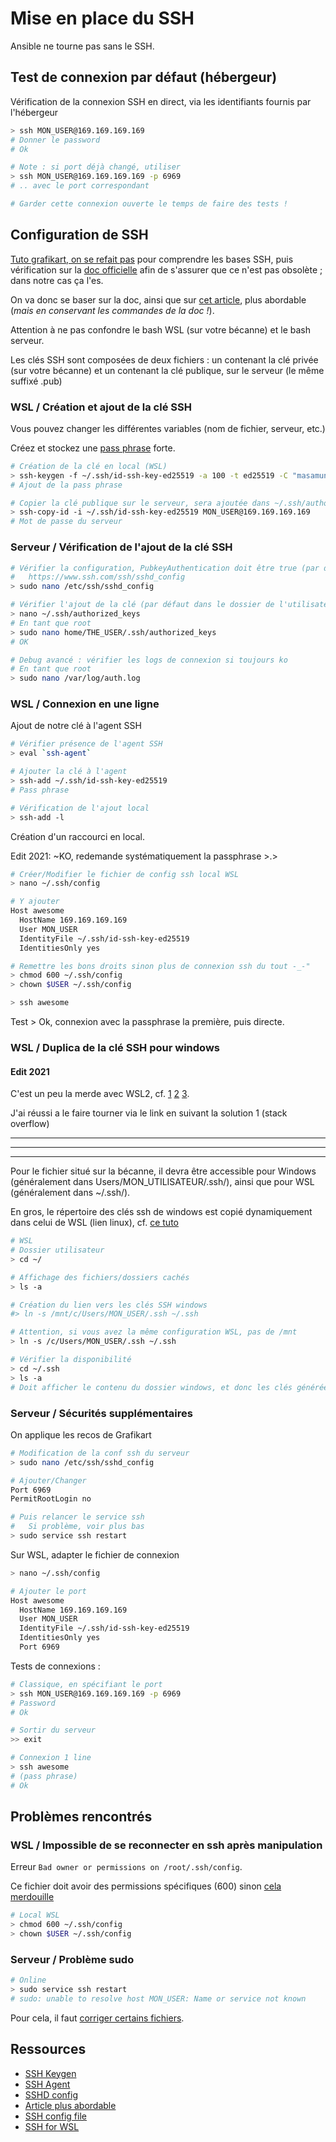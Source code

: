 # Mise en place du SSH

Ansible ne tourne pas sans le SSH.

## Test de connexion par défaut (hébergeur)

Vérification de la connexion SSH en direct, via les identifiants fournis par l'hébergeur

```bash
> ssh MON_USER@169.169.169.169
# Donner le password
# Ok

# Note : si port déjà changé, utiliser
> ssh MON_USER@169.169.169.169 -p 6969
# .. avec le port correspondant

# Garder cette connexion ouverte le temps de faire des tests !
```

## Configuration de SSH

[Tuto grafikart, on se refait pas](https://www.grafikart.fr/tutoriels/ssh-686) pour comprendre les bases SSH, puis vérification sur la [doc officielle](https://www.ssh.com/ssh/keygen) afin de s'assurer que ce n'est pas obsolète ; dans notre cas ça l'es.

On va donc se baser sur la doc, ainsi que sur [cet article](https://medium.com/risan/upgrade-your-ssh-key-to-ed25519-c6e8d60d3c54), plus abordable (*mais en conservant les commandes de la doc !*).

Attention à ne pas confondre le bash WSL (sur votre bécanne) et le bash serveur.

Les clés SSH sont composées de deux fichiers : un contenant la clé privée (sur votre bécanne) et un contenant la clé publique, sur le serveur (le même suffixé .pub)

### WSL / Création et ajout de la clé SSH

Vous pouvez changer les différentes variables (nom de fichier, serveur, etc.)

Créez et stockez une [pass phrase](https://www.ssh.com/iam/password/generator) forte.

```bash
# Création de la clé en local (WSL)
> ssh-keygen -f ~/.ssh/id-ssh-key-ed25519 -a 100 -t ed25519 -C "masamune.code@gmail.com"
# Ajout de la pass phrase

# Copier la clé publique sur le serveur, sera ajoutée dans ~/.ssh/authorized_keys
> ssh-copy-id -i ~/.ssh/id-ssh-key-ed25519 MON_USER@169.169.169.169
# Mot de passe du serveur
```

### Serveur / Vérification de l'ajout de la clé SSH

```bash
# Vérifier la configuration, PubkeyAuthentication doit être true (par défaut)
#   https://www.ssh.com/ssh/sshd_config
> sudo nano /etc/ssh/sshd_config

# Vérifier l'ajout de la clé (par défaut dans le dossier de l'utilisateur courant)
> nano ~/.ssh/authorized_keys
# En tant que root
> sudo nano home/THE_USER/.ssh/authorized_keys
# OK

# Debug avancé : vérifier les logs de connexion si toujours ko
# En tant que root
> sudo nano /var/log/auth.log
```

### WSL / Connexion en une ligne

Ajout de notre clé à l'agent SSH

```bash
# Vérifier présence de l'agent SSH
> eval `ssh-agent`

# Ajouter la clé à l'agent
> ssh-add ~/.ssh/id-ssh-key-ed25519
# Pass phrase

# Vérification de l'ajout local
> ssh-add -l
```

Création d'un raccourci en local.

Edit 2021: ~KO, redemande systématiquement la passphrase >.>

```bash
# Créer/Modifier le fichier de config ssh local WSL
> nano ~/.ssh/config

# Y ajouter
Host awesome
  HostName 169.169.169.169
  User MON_USER
  IdentityFile ~/.ssh/id-ssh-key-ed25519
  IdentitiesOnly yes

# Remettre les bons droits sinon plus de connexion ssh du tout -_-"
> chmod 600 ~/.ssh/config
> chown $USER ~/.ssh/config

> ssh awesome
```

Test > Ok, connexion avec la passphrase la première, puis directe.

### WSL / Duplica de la clé SSH pour windows

#### Edit 2021

C'est un peu la merde avec WSL2, cf. [1](https://stackoverflow.com/questions/63600692/ubuntu-on-windows-10-wsl2-chown-chmod-doesnt-work-on-copied-files) [2](https://devblogs.microsoft.com/commandline/sharing-ssh-keys-between-windows-and-wsl-2/) [3](https://florianbrinkmann.com/en/ssh-key-and-the-windows-subsystem-for-linux-3436/).

J'ai réussi a le faire tourner via le link en suivant la solution 1 (stack overflow)

---
---
---

Pour le fichier situé sur la bécanne, il devra être accessible pour Windows (généralement dans Users/MON_UTILISATEUR/.ssh/), ainsi que pour WSL (généralement dans ~/.ssh/).

En gros, le répertoire des clés ssh de windows est copié dynamiquement dans celui de WSL (lien linux), cf. [ce tuto](https://florianbrinkmann.com/en/ssh-key-and-the-windows-subsystem-for-linux-3436/)

```bash
# WSL
# Dossier utilisateur
> cd ~/

# Affichage des fichiers/dossiers cachés
> ls -a

# Création du lien vers les clés SSH windows
#> ln -s /mnt/c/Users/MON_USER/.ssh ~/.ssh

# Attention, si vous avez la même configuration WSL, pas de /mnt
> ln -s /c/Users/MON_USER/.ssh ~/.ssh

# Vérifier la disponibilité
> cd ~/.ssh
> ls -a
# Doit afficher le contenu du dossier windows, et donc les clés générées précédemment
```

### Serveur / Sécurités supplémentaires

On applique les recos de Grafikart

```bash
# Modification de la conf ssh du serveur
> sudo nano /etc/ssh/sshd_config

# Ajouter/Changer
Port 6969
PermitRootLogin no

# Puis relancer le service ssh
#   Si problème, voir plus bas
> sudo service ssh restart
```

Sur WSL, adapter le fichier de connexion

```bash
> nano ~/.ssh/config

# Ajouter le port
Host awesome
  HostName 169.169.169.169
  User MON_USER
  IdentityFile ~/.ssh/id-ssh-key-ed25519
  IdentitiesOnly yes
  Port 6969
```

Tests de connexions :

```bash
# Classique, en spécifiant le port
> ssh MON_USER@169.169.169.169 -p 6969
# Password
# Ok

# Sortir du serveur
>> exit

# Connexion 1 line
> ssh awesome
# (pass phrase)
# Ok
```

## Problèmes rencontrés

### WSL / Impossible de se reconnecter en ssh après manipulation

Erreur `Bad owner or permissions on /root/.ssh/config`.

Ce fichier doit avoir des permissions spécifiques (600) sinon [cela merdouille](https://serverfault.com/a/253314)

```bash
# Local WSL
> chmod 600 ~/.ssh/config
> chown $USER ~/.ssh/config
```

### Serveur / Problème sudo

```bash
# Online
> sudo service ssh restart
# sudo: unable to resolve host MON_USER: Name or service not known
```

Pour cela, il faut [corriger certains fichiers](https://askubuntu.com/questions/59458/error-message-sudo-unable-to-resolve-host-none).

## Ressources

- [SSH Keygen](https://www.ssh.com/ssh/keygen)
- [SSH Agent](https://www.ssh.com/ssh/agent)
- [SSHD config](https://www.ssh.com/ssh/sshd_config)
- [Article plus abordable](https://medium.com/risan/upgrade-your-ssh-key-to-ed25519-c6e8d60d3c54)
- [SSH config file](https://linuxize.com/post/using-the-ssh-config-file/)
- [SSH for WSL](https://florianbrinkmann.com/en/ssh-key-and-the-windows-subsystem-for-linux-3436/)
